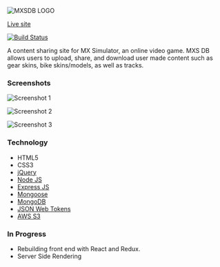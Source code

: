 ![MXSDB LOGO](http://i.imgur.com/6URFpt8.png)

[Live site](https://mxsdb.herokuapp.com/)

[![Build Status](https://travis-ci.org/aaronr5/MXSDB-CLIENT.svg?branch=production)](https://travis-ci.org/aaronr5/MXSDB-CLIENT)

A content sharing site for MX Simulator, an online video game. MXS DB allows users to upload, share, and download user made content such as gear skins, bike skins/models, as well as tracks.


### Screenshots

![Screenshot 1](https://i.gyazo.com/1c5e32ee129bfd802ea29dbd0a64dbe2.png)

![Screenshot 2](https://i.gyazo.com/3f2bc1fe0e915d205b16c49b428e9cc0.png)

![Screenshot 3](https://i.gyazo.com/22fcb2d7a852567f6100da1e0002a7a9.png)

### Technology

* HTML5
* CSS3
* [jQuery](https://jquery.com/)
* [Node JS](https://nodejs.org/en/)
* [Express JS](https://expressjs.com/)
* [Mongoose](http://mongoosejs.com/)
* [MongoDB](https://www.mongodb.com/)
* [JSON Web Tokens](https://jwt.io/)
* [AWS S3](https://aws.amazon.com/s3/)

### In Progress

* Rebuilding front end with React and Redux.
* Server Side Rendering
